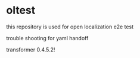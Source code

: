 # oltest
this repository is used for open localization e2e test

trouble shooting for yaml handoff

transformer 0.4.5.2!
